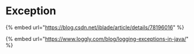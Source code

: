 # Exception

{% embed url="https://blog.csdn.net/iblade/article/details/78196016" %}

{% embed url="https://www.loggly.com/blog/logging-exceptions-in-java/" %}



